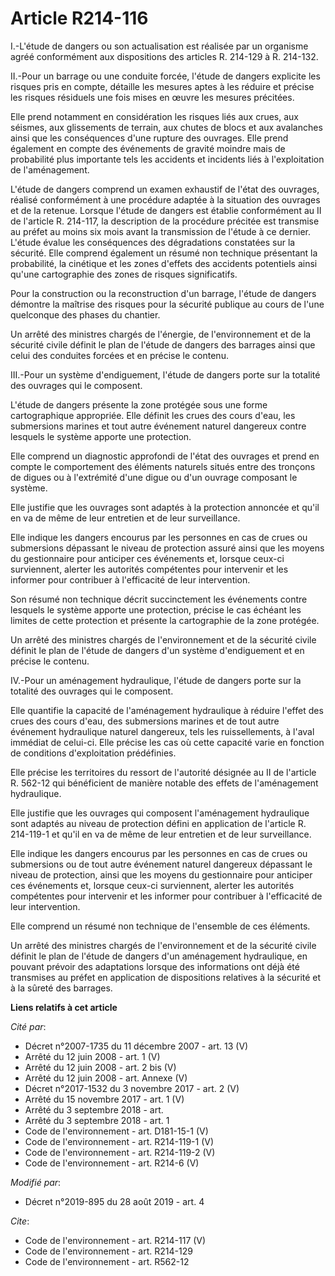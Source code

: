 # Article R214-116

I.-L'étude de dangers ou son actualisation est réalisée par un organisme agréé conformément aux dispositions des articles R.
214-129 à R. 214-132. 

II.-Pour un barrage ou une conduite forcée, l'étude de dangers explicite les risques pris en compte, détaille les mesures
aptes à les réduire et précise les risques résiduels une fois mises en œuvre les mesures précitées. 

Elle prend notamment en considération les risques liés aux crues, aux séismes, aux glissements de terrain, aux chutes de
blocs et aux avalanches ainsi que les conséquences d'une rupture des ouvrages. Elle prend également en compte des événements
de gravité moindre mais de probabilité plus importante tels les accidents et incidents liés à l'exploitation de
l'aménagement. 

L'étude de dangers comprend un examen exhaustif de l'état des ouvrages, réalisé conformément à une procédure adaptée à la
situation des ouvrages et de la retenue. Lorsque l'étude de dangers est établie conformément au II de l'article R. 214-117,
la description de la procédure précitée est transmise au préfet au moins six mois avant la transmission de l'étude à ce
dernier. L'étude évalue les conséquences des dégradations constatées sur la sécurité. Elle comprend également un résumé non
technique présentant la probabilité, la cinétique et les zones d'effets des accidents potentiels ainsi qu'une cartographie
des zones de risques significatifs. 

Pour la construction ou la reconstruction d'un barrage, l'étude de dangers démontre la maîtrise des risques pour la sécurité
publique au cours de l'une quelconque des phases du chantier. 

Un arrêté des ministres chargés de l'énergie, de l'environnement et de la sécurité civile définit le plan de l'étude de
dangers des barrages ainsi que celui des conduites forcées et en précise le contenu. 

III.-Pour un système d'endiguement, l'étude de dangers porte sur la totalité des ouvrages qui le composent. 

L'étude de dangers présente la zone protégée sous une forme cartographique appropriée. Elle définit les crues des cours
d'eau, les submersions marines et tout autre événement naturel dangereux contre lesquels le système apporte une protection. 

Elle comprend un diagnostic approfondi de l'état des ouvrages et prend en compte le comportement des éléments naturels situés
entre des tronçons de digues ou à l'extrémité d'une digue ou d'un ouvrage composant le système. 

Elle justifie que les ouvrages sont adaptés à la protection annoncée et qu'il en va de même de leur entretien et de leur
surveillance. 

Elle indique les dangers encourus par les personnes en cas de crues ou submersions dépassant le niveau de protection assuré
ainsi que les moyens du gestionnaire pour anticiper ces événements et, lorsque ceux-ci surviennent, alerter les autorités
compétentes pour intervenir et les informer pour contribuer à l'efficacité de leur intervention. 

Son résumé non technique décrit succinctement les événements contre lesquels le système apporte une protection, précise le
cas échéant les limites de cette protection et présente la cartographie de la zone protégée. 

Un arrêté des ministres chargés de l'environnement et de la sécurité civile définit le plan de l'étude de dangers d'un
système d'endiguement et en précise le contenu. 

IV.-Pour un aménagement hydraulique, l'étude de dangers porte sur la totalité des ouvrages qui le composent. 

Elle quantifie la capacité de l'aménagement hydraulique à réduire l'effet des crues des cours d'eau, des submersions marines
et de tout autre événement hydraulique naturel dangereux, tels les ruissellements, à l'aval immédiat de celui-ci. Elle
précise les cas où cette capacité varie en fonction de conditions d'exploitation prédéfinies. 

Elle précise les territoires du ressort de l'autorité désignée au II de l'article R. 562-12 qui bénéficient de manière
notable des effets de l'aménagement hydraulique. 

Elle justifie que les ouvrages qui composent l'aménagement hydraulique sont adaptés au niveau de protection défini en
application de l'article R. 214-119-1 et qu'il en va de même de leur entretien et de leur surveillance. 

Elle indique les dangers encourus par les personnes en cas de crues ou submersions ou de tout autre événement naturel
dangereux dépassant le niveau de protection, ainsi que les moyens du gestionnaire pour anticiper ces événements et, lorsque
ceux-ci surviennent, alerter les autorités compétentes pour intervenir et les informer pour contribuer à l'efficacité de leur
intervention. 

Elle comprend un résumé non technique de l'ensemble de ces éléments. 

Un arrêté des ministres chargés de l'environnement et de la sécurité civile définit le plan de l'étude de dangers d'un
aménagement hydraulique, en pouvant prévoir des adaptations lorsque des informations ont déjà été transmises au préfet en
application de dispositions relatives à la sécurité et à la sûreté des barrages.

**Liens relatifs à cet article**

_Cité par_:

  - Décret n°2007-1735 du 11 décembre 2007 - art. 13 (V)
  - Arrêté du 12 juin 2008 - art. 1 (V)
  - Arrêté du 12 juin 2008 - art. 2 bis (V)
  - Arrêté du 12 juin 2008 - art. Annexe (V)
  - Décret n°2017-1532 du 3 novembre 2017 - art. 2 (V)
  - Arrêté du 15 novembre 2017 - art. 1 (V)
  - Arrêté du 3 septembre 2018 - art.
  - Arrêté du 3 septembre 2018 - art. 1
  - Code de l'environnement - art. D181-15-1 (V)
  - Code de l'environnement - art. R214-119-1 (V)
  - Code de l'environnement - art. R214-119-2 (V)
  - Code de l'environnement - art. R214-6 (V)

_Modifié par_:

  - Décret n°2019-895 du 28 août 2019 - art. 4

_Cite_:

  - Code de l'environnement - art. R214-117 (V)
  - Code de l'environnement - art. R214-129
  - Code de l'environnement - art. R562-12
